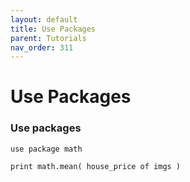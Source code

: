 ```yaml
---
layout: default
title: Use Packages
parent: Tutorials
nav_order: 311
---
```


# Use Packages

### Use packages

    use package math
    
    print math.mean( house_price of imgs )